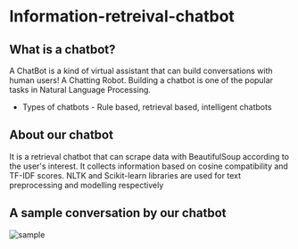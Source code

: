 # Information-retreival-chatbot

## What is a chatbot?
A ChatBot is a kind of virtual assistant that can build conversations with human users! A Chatting Robot. Building a chatbot is one of the popular tasks in Natural Language Processing.
* Types of chatbots - 
Rule based,
retrieval based, 
intelligent chatbots

## About our chatbot
It is a retrieval chatbot that can scrape data with BeautifulSoup according to the user's interest.
It collects information based on cosine compatibility and TF-IDF scores.
NLTK and Scikit-learn libraries are used for text preprocessing and modelling respectively

## A sample conversation by our chatbot

![sample](https://user-images.githubusercontent.com/46308233/208309094-040ef2a0-bf9f-4f38-abbb-6cffbeeb5c30.jpg)
